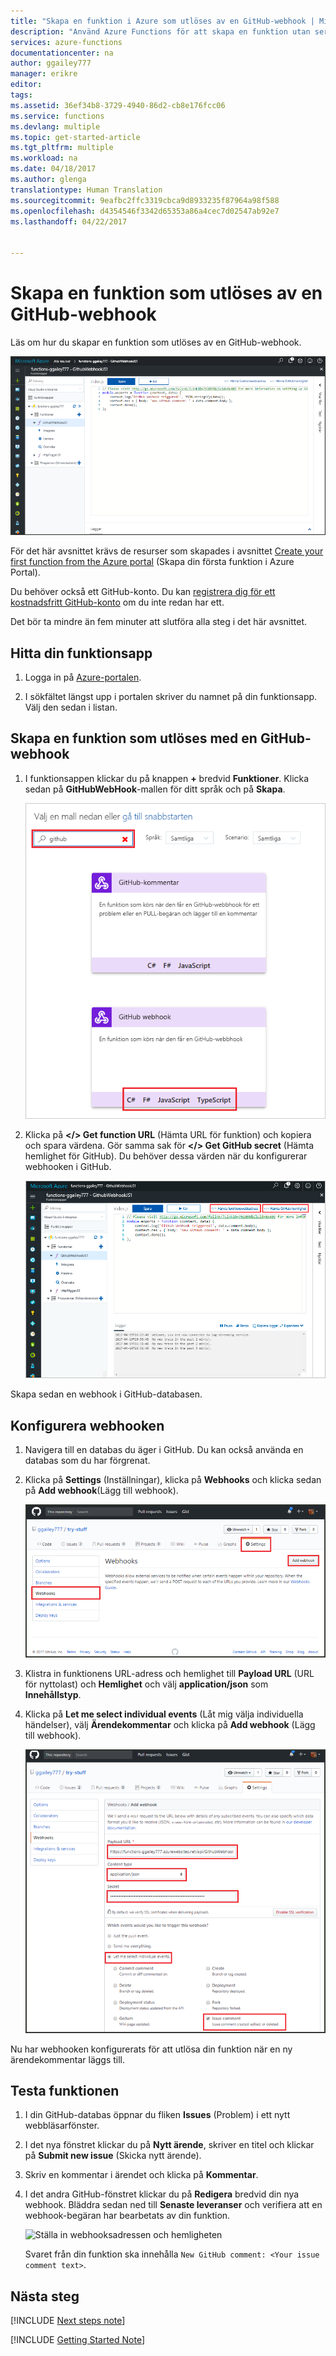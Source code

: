 ```yaml
---
title: "Skapa en funktion i Azure som utlöses av en GitHub-webhook | Microsoft Docs"
description: "Använd Azure Functions för att skapa en funktion utan server som startas av en GitHub-webhook."
services: azure-functions
documentationcenter: na
author: ggailey777
manager: erikre
editor: 
tags: 
ms.assetid: 36ef34b8-3729-4940-86d2-cb8e176fcc06
ms.service: functions
ms.devlang: multiple
ms.topic: get-started-article
ms.tgt_pltfrm: multiple
ms.workload: na
ms.date: 04/18/2017
ms.author: glenga
translationtype: Human Translation
ms.sourcegitcommit: 9eafbc2ffc3319cbca9d8933235f87964a98f588
ms.openlocfilehash: d4354546f3342d65353a86a4cec7d02547ab92e7
ms.lasthandoff: 04/22/2017


---
```

# <a name="create-a-function-triggered-by-a-github-webhook"></a>Skapa en funktion som utlöses av en GitHub-webhook

Läs om hur du skapar en funktion som utlöses av en GitHub-webhook. 

![Skapa en funktionsapp i Azure Portal](./media/functions-create-github-webhook-triggered-function/function-app-in-portal-editor.png)

För det här avsnittet krävs de resurser som skapades i avsnittet [Create your first function from the Azure portal](functions-create-first-azure-function.md) (Skapa din första funktion i Azure Portal).

Du behöver också ett GitHub-konto. Du kan [registrera dig för ett kostnadsfritt GitHub-konto](https://github.com/join) om du inte redan har ett. 

Det bör ta mindre än fem minuter att slutföra alla steg i det här avsnittet.

## <a name="find-your-function-app"></a>Hitta din funktionsapp    

1. Logga in på [Azure-portalen](https://portal.azure.com/). 

2. I sökfältet längst upp i portalen skriver du namnet på din funktionsapp. Välj den sedan i listan.

## <a name="create-function"></a>Skapa en funktion som utlöses med en GitHub-webhook

1. I funktionsappen klickar du på knappen **+** bredvid **Funktioner**. Klicka sedan på **GitHubWebHook**-mallen för ditt språk och på **Skapa**.
   
    ![Skapa en funktion som utlöses med en GitHub-webhook i Azure Portal.](./media/functions-create-github-webhook-triggered-function/functions-create-github-webhook-trigger.png) 

2. Klicka på **</> Get function URL** (Hämta URL för funktion) och kopiera och spara värdena. Gör samma sak för **</> Get GitHub secret** (Hämta hemlighet för GitHub). Du behöver dessa värden när du konfigurerar webhooken i GitHub. 

    ![Granska funktionskoden](./media/functions-create-github-webhook-triggered-function/functions-copy-function-url-github-secret.png) 
         
Skapa sedan en webhook i GitHub-databasen. 

## <a name="configure-the-webhook"></a>Konfigurera webhooken
1. Navigera till en databas du äger i GitHub. Du kan också använda en databas som du har förgrenat.
 
2. Klicka på **Settings** (Inställningar), klicka på **Webhooks** och klicka sedan på **Add webhook**(Lägg till webhook).
   
    ![Lägga till en GitHub-webhook](./media/functions-create-github-webhook-triggered-function/functions-create-new-github-webhook-2.png)

3. Klistra in funktionens URL-adress och hemlighet till **Payload URL** (URL för nyttolast) och **Hemlighet** och välj **application/json** som **Innehållstyp**.

4. Klicka på **Let me select individual events** (Låt mig välja individuella händelser), välj **Ärendekommentar** och klicka på **Add webhook** (Lägg till webhook).
   
    ![Ställa in webhooksadressen och hemligheten](./media/functions-create-github-webhook-triggered-function/functions-create-new-github-webhook-3.png)

Nu har webhooken konfigurerats för att utlösa din funktion när en ny ärendekommentar läggs till. 

## <a name="test-the-function"></a>Testa funktionen
1. I din GitHub-databas öppnar du fliken **Issues** (Problem) i ett nytt webbläsarfönster.

2. I det nya fönstret klickar du på **Nytt ärende**, skriver en titel och klickar på **Submit new issue** (Skicka nytt ärende). 

2. Skriv en kommentar i ärendet och klicka på **Kommentar**. 

3. I det andra GitHub-fönstret klickar du på **Redigera** bredvid din nya webhook. Bläddra sedan ned till **Senaste leveranser** och verifiera att en webhook-begäran har bearbetats av din funktion. 
 
    ![Ställa in webhooksadressen och hemligheten](./media/functions-create-github-webhook-triggered-function/functions-github-webhook-triggered.png)

   Svaret från din funktion ska innehålla `New GitHub comment: <Your issue comment text>`.

## <a name="next-steps"></a>Nästa steg

[!INCLUDE [Next steps note](../../includes/functions-quickstart-next-steps.md)]

[!INCLUDE [Getting Started Note](../../includes/functions-get-help.md)]


